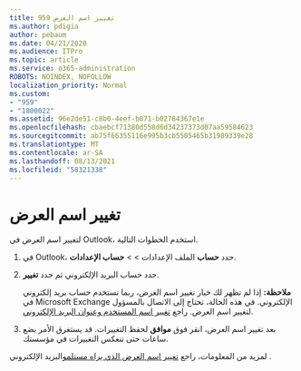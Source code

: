 ```yaml
---
title: 959 تغيير اسم العرض
ms.author: pdigia
author: pebaum
ms.date: 04/21/2020
ms.audience: ITPro
ms.topic: article
ms.service: o365-administration
ROBOTS: NOINDEX, NOFOLLOW
localization_priority: Normal
ms.custom:
- "959"
- "1800022"
ms.assetid: 96e2de51-c8b0-4eef-b071-b02784367e1e
ms.openlocfilehash: cbaebcf71380d558d6d34237373d07aa59584623
ms.sourcegitcommit: ab75f66355116e995b3cb5505465b31989339e28
ms.translationtype: MT
ms.contentlocale: ar-SA
ms.lasthandoff: 08/13/2021
ms.locfileid: "58321338"
---
```

# <a name="change-your-display-name"></a>تغيير اسم العرض
  
لتغيير اسم العرض في Outlook، استخدم الخطوات التالية.
  
1. في Outlook، حدد **حساب** الملف الإعدادات \>  \> **حساب الإعدادات**.

2. حدد حساب البريد الإلكتروني ثم حدد **تغيير**.

    **ملاحظة:** إذا لم تظهر لك خيار تغيير اسم العرض، ربما تستخدم حساب بريد إلكتروني في Microsoft Exchange الإلكتروني. في هذه الحالة، تحتاج إلى الاتصال بالمسؤول لتغيير اسم العرض. راجع [تغيير اسم المستخدم وعنوان البريد الإلكتروني](https://docs.microsoft.com/microsoft-365/admin/add-users/change-a-user-name-and-email-address).
  
3. بعد تغيير اسم العرض، انقر فوق **موافق** لحفظ التغييرات. قد يستغرق الأمر بضع ساعات حتى تنعكس التغييرات في مؤسستك.

لمزيد من المعلومات، راجع [تغيير اسم العرض الذي يراه مستلمو](https://support.office.com/article/2b53331a-ba2a-4803-88dc-ac9fe376c8a9.aspx)البريد الإلكتروني .
  